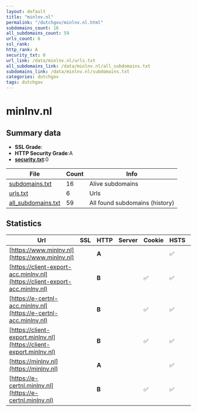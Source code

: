 ```yaml
---
layout: default
title: "minlnv.nl"
permalink: "/dutchgov/minlnv.nl.html"
subdomains_count: 16
all_subdomains_count: 59
urls_count: 6
ssl_rank: 
http_rank: A
security_txt: 0
url_link: /data/minlnv.nl/urls.txt
all_subdomains_link: /data/minlnv.nl/all_subdomains.txt
subdomains_link: /data/minlnv.nl/subdomains.txt
categories: dutchgov
tags: dutchgov
---
```



# minlnv.nl
## Summary data


 - **SSL Grade**:
 - **HTTP Security Grade**:A
 - **[security.txt](https://www.digitaleoverheid.nl/nieuws/standaard-security-txt-nu-verplicht-voor-overheid/)**:0


| File       | Count | Info |
|------------|-------|------|
|[subdomains.txt](/DutchGovScope/data/minlnv.nl/subdomains.txt)|16|Alive subdomains|
|[urls.txt](/DutchGovScope/data/minlnv.nl/urls.txt)|6|Urls|
|[all_subdomains.txt](/DutchGovScope/data/minlnv.nl/all_subdomains.txt)|59|All found subdomains (history)|


## Statistics


| Url | SSL | HTTP | Server | Cookie | HSTS | CORS | CTO | CSP | XFO | XXP | RP |FP| Tech |Title |
|--------|-------|-------|------|------|------|------|------|------|------|------|------|------|------|------|
|[https://www.minlnv.nl](https://www.minlnv.nl)| | **A**|| |:white_check_mark: | | |:warning: | :white_check_mark: | :white_check_mark: | :white_check_mark: | |||
|[https://client-export-acc.minlnv.nl](https://client-export-acc.minlnv.nl)| | **B**||:white_check_mark: |:white_check_mark: | | | | :white_check_mark: | | :white_check_mark: | ||Error 404--Not F...|
|[https://e-certnl-acc.minlnv.nl](https://e-certnl-acc.minlnv.nl)| | **B**||:white_check_mark: |:white_check_mark: | | | | | :white_check_mark: | :white_check_mark: | |||
|[https://client-export.minlnv.nl](https://client-export.minlnv.nl)| | **B**||:white_check_mark: |:white_check_mark: | | | | :white_check_mark: | | :white_check_mark: | |HSTS|Error 404--Not F...|
|[https://minlnv.nl](https://minlnv.nl)| | **A**|| |:white_check_mark: | | |:warning: | :white_check_mark: | :white_check_mark: | :white_check_mark: | |||
|[https://e-certnl.minlnv.nl](https://e-certnl.minlnv.nl)| | **B**||:white_check_mark: |:white_check_mark: | | | | | :white_check_mark: | :white_check_mark: | |||

